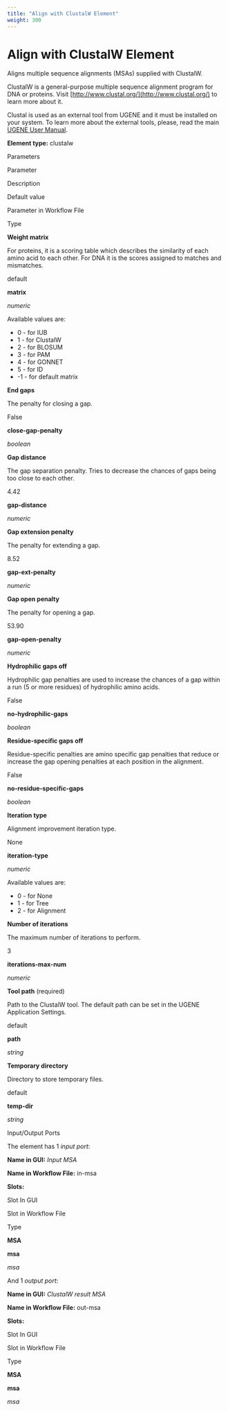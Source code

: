 ```yaml
---
title: "Align with ClustalW Element"
weight: 300
---
```



# Align with ClustalW Element

Aligns multiple sequence alignments (MSAs) supplied with ClustalW.

ClustalW is a general-purpose multiple sequence alignment program for DNA or proteins. Visit [http://www.clustal.org/](http://www.clustal.org/) to learn more about it.

Clustal is used as an external tool from UGENE and it must be installed on your system. To learn more about the external tools, please, read the main [UGENE User Manual](http://ugene.unipro.ru/documentation.html).

**Element type:** clustalw

Parameters



Parameter

Description

Default value

Parameter in Workflow File

Type

**Weight matrix**

For proteins, it is a scoring table which describes the similarity of each amino acid to each other. For DNA it is the scores assigned to matches and mismatches.

default

**matrix**

_numeric_

Available values are:

*   0 - for IUB
*   1 - for ClustalW
*   2 - for BLOSUM
*   3 - for PAM
*   4 - for GONNET
*   5 - for ID
*   \-1 - for default matrix

**End gaps**

The penalty for closing a gap.

False

**close-gap-penalty**

_boolean_

**Gap distance**

The gap separation penalty. Tries to decrease the chances of gaps being too close to each other.

4.42

**gap-distance**

_numeric_

**Gap extension penalty**

The penalty for extending a gap.

8.52

**gap-ext-penalty**

_numeric_

**Gap open penalty**

The penalty for opening a gap.

53.90

**gap-open-penalty**

_numeric_

**Hydrophilic gaps off**

Hydrophilic gap penalties are used to increase the chances of a gap within a run (5 or more residues) of hydrophilic amino acids.

False

**no-hydrophilic-gaps**

_boolean_

**Residue-specific gaps off**

Residue-specific penalties are amino specific gap penalties that reduce or increase the gap opening penalties at each position in the alignment.

False

**no-residue-specific-gaps**

_boolean_

**Iteration type**

Alignment improvement iteration type.

None

**iteration-type**

_numeric_

Available values are:

*   0 - for None
*   1 - for Tree
*   2 - for Alignment

**Number of iterations**

The maximum number of iterations to perform.

3

**iterations-max-num**

_numeric_

**Tool path** (required)

Path to the ClustalW tool. The default path can be set in the UGENE Application Settings.

default

**path**

_string_

**Temporary directory**

Directory to store temporary files.

default

**temp-dir**

_string_

Input/Output Ports

The element has 1 _input port_:

**Name in GUI:** _Input MSA_

**Name in Workflow File:** in-msa

**Slots:**

Slot In GUI

Slot in Workflow File

Type

**MSA**

**msa**

_msa_

And 1 _output port_:

**Name in GUI:** _ClustalW result MSA_

**Name in Workflow File:** out-msa

**Slots:**

Slot In GUI

Slot in Workflow File

Type

**MSA**

**msa**

_msa_
